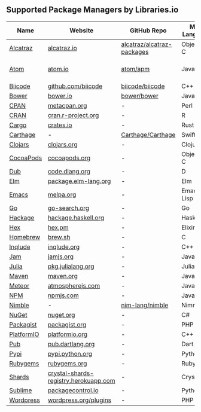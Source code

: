 ## Supported Package Managers by Libraries.io

| Name  | Website | GitHub Repo | Main Language | Versions | Dependencies | Notes |
| ------------- | ------------- | ------------- | ------------- | ------------- | ------------- | ------------- |
| [Alcatraz](https://github.com/librariesio/libraries.io/blob/master/app/models/repositories/alcatraz.rb)  | [alcatraz.io](http://alcatraz.io) | [alcatraz/alcatraz-packages](https://github.com/alcatraz/alcatraz-packages) | Objective-C  | false | false | - |
| [Atom](https://github.com/librariesio/libraries.io/blob/master/app/models/repositories/atom.rb) | [atom.io](https://atom.io) | [atom/apm](https://github.com/atom/apm) | JavaScript | true | true | Dependencies are NPM packages |
| [Biicode](https://github.com/librariesio/libraries.io/blob/master/app/models/repositories/biicode.rb)  | [github.com/biicode](https://github.com/biicode/) | [biicode/biicode](https://github.com/biicode/biicode) | C++ | True | True | Defunct |
| [Bower](https://github.com/librariesio/libraries.io/blob/master/app/models/repositories/bower.rb) | [bower.io](http://bower.io) | [bower/bower](https://github.com/bower/bower) | JavaScript | false | false | - |
| [CPAN](https://github.com/librariesio/libraries.io/blob/master/app/models/repositories/cpan.rb) | [metacpan.org](https://metacpan.org) | - | Perl | true | false | - |
| [CRAN](https://github.com/librariesio/libraries.io/blob/master/app/models/repositories/cran.rb) | [cran.r-project.org](http://cran.r-project.org/) | - | R | true | true | - |
| [Cargo](https://github.com/librariesio/libraries.io/blob/master/app/models/repositories/cargo.rb) | [crates.io](https://crates.io) | - | Rust | true | true | - |
| [Carthage](https://github.com/librariesio/libraries.io/blob/master/app/models/repositories/carthage.rb) | - | [Carthage/Carthage](https://github.com/Carthage/Carthage) | Swift | false | false | - |
| [Clojars](https://github.com/librariesio/libraries.io/blob/master/app/models/repositories/clojars.rb) | [clojars.org](https://clojars.org) | - | Clojure | true | false | - |
| [CocoaPods](https://github.com/librariesio/libraries.io/blob/master/app/models/repositories/cocoa_pods.rb) | [cocoapods.org](http://cocoapods.org/) | - | Objective-C | true | false | - |
| [Dub](https://github.com/librariesio/libraries.io/blob/master/app/models/repositories/dub.rb) | [code.dlang.org](http://code.dlang.org) | - | D | true | true | - |
| [Elm](https://github.com/librariesio/libraries.io/blob/master/app/models/repositories/elm.rb) | [package.elm-lang.org](http://package.elm-lang.org/) | - | Elm | true | false | - |
| [Emacs](https://github.com/librariesio/libraries.io/blob/master/app/models/repositories/emacs.rb) | [melpa.org](http://melpa.org) | - | Emacs Lisp | false | false | - |
| [Go](https://github.com/librariesio/libraries.io/blob/master/app/models/repositories/go.rb) | [go-search.org](http://go-search.org/) | - | Go | false | false | - |
| [Hackage](https://github.com/librariesio/libraries.io/blob/master/app/models/repositories/hackage.rb) | [hackage.haskell.org](http://hackage.haskell.org) | - | Haskell | true | false | - |
| [Hex](https://github.com/librariesio/libraries.io/blob/master/app/models/repositories/hex.rb) | [hex.pm](https://hex.pm) | - | Elixir | true | true | - |
| [Homebrew](https://github.com/librariesio/libraries.io/blob/master/app/models/repositories/homebrew.rb) | [brew.sh](http://brew.sh/) | - | C | false | false | - |
| [Inqlude](https://github.com/librariesio/libraries.io/blob/master/app/models/repositories/inqlude.rb) | [inqlude.org](https://inqlude.org/) | - | C++ | false | false | - |
| [Jam](https://github.com/librariesio/libraries.io/blob/master/app/models/repositories/jam.rb) | [jamjs.org](http://jamjs.org/) | - | JavaScript | true | false | - |
| [Julia](https://github.com/librariesio/libraries.io/blob/master/app/models/repositories/julia.rb) | [pkg.julialang.org](http://pkg.julialang.org/) | - | Julia | false | false | - |
| [Maven](https://github.com/librariesio/libraries.io/blob/master/app/models/repositories/maven.rb) | [maven.org](http://maven.org) | - | Java | true | false | - |
| [Meteor](https://github.com/librariesio/libraries.io/blob/master/app/models/repositories/meteor.rb) | [atmospherejs.com](https://atmospherejs.com) | - | JavaScript | true | false | - |
| [NPM](https://github.com/librariesio/libraries.io/blob/master/app/models/repositories/npm.rb) | [npmjs.com](https://www.npmjs.com) | - | JavaScript | true | true | - |
| [Nimble](https://github.com/librariesio/libraries.io/blob/master/app/models/repositories/nimble.rb) | - | [nim-lang/nimble](https://github.com/nim-lang/nimble) | Nimrod | false | false | - |
| [NuGet](https://github.com/librariesio/libraries.io/blob/master/app/models/repositories/nu_get.rb) | [nuget.org](https://www.nuget.org) | - | C# | true | true | - |
| [Packagist](https://github.com/librariesio/libraries.io/blob/master/app/models/repositories/packagist.rb) | [packagist.org](https://packagist.org) | - | PHP | true | true | - |
| [PlatformIO](https://github.com/librariesio/libraries.io/blob/master/app/models/repositories/platform_io.rb) | [platformio.org](http://platformio.org) | - | C++ | true | false | - |
| [Pub](https://github.com/librariesio/libraries.io/blob/master/app/models/repositories/pub.rb) | [pub.dartlang.org](https://pub.dartlang.org) | - | Dart | true | true | - |
| [Pypi](https://github.com/librariesio/libraries.io/blob/master/app/models/repositories/pypi.rb) | [pypi.python.org](https://pypi.python.org) | - | Python | true | false | - |
| [Rubygems](https://github.com/librariesio/libraries.io/blob/master/app/models/repositories/rubygems.rb) | [rubygems.org](https://rubygems.org) | - | Ruby | true | true | - |
| [Shards](https://github.com/librariesio/libraries.io/blob/master/app/models/repositories/shards.rb) | [crystal-shards-registry.herokuapp.com](https://crystal-shards-registry.herokuapp.com/) | - | Crystal | false | false | - |
| [Sublime](https://github.com/librariesio/libraries.io/blob/master/app/models/repositories/sublime.rb) | [packagecontrol.io](https://packagecontrol.io) | - | Python | true | false | - |
| [Wordpress](https://github.com/librariesio/libraries.io/blob/master/app/models/repositories/wordpress.rb) | [wordpress.org/plugins](https://wordpress.org/plugins) | - | PHP | true | false | - |